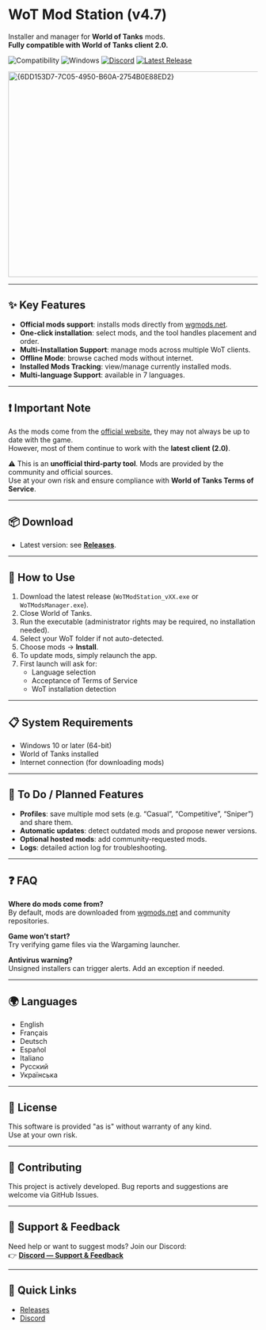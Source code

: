 # WoT Mod Station (v4.7)

Installer and manager for **World of Tanks** mods.  
**Fully compatible with World of Tanks client 2.0.**

![Compatibility](https://img.shields.io/badge/World_of_Tanks-2.0_compatible-green) 
![Windows](https://img.shields.io/badge/OS-Windows-blue) 
[![Discord](https://img.shields.io/badge/Discord-Join-5865F2)](https://discord.gg/YyVUvAJnUc) 
[![Latest Release](https://img.shields.io/github/v/release/BabasGames/wot-mod-station)](https://github.com/BabasGames/wot-mod-station/releases/latest)

<img width="600" height="415" alt="{6DD153D7-7C05-4950-B60A-2754B0E88ED2}" src="https://github.com/user-attachments/assets/66ea3dfd-b4c1-4f87-bce0-4eb8ad68a272" />

---

## ✨ Key Features

- **Official mods support**: installs mods directly from [wgmods.net](https://wgmods.net).
- **One-click installation**: select mods, and the tool handles placement and order.
- **Multi-Installation Support**: manage mods across multiple WoT clients.
- **Offline Mode**: browse cached mods without internet.
- **Installed Mods Tracking**: view/manage currently installed mods.
- **Multi-language Support**: available in 7 languages.

---

## ❗ Important Note

As the mods come from the [official website](https://wgmods.net), they may not always be up to date with the game.  
However, most of them continue to work with the **latest client (2.0)**.  

⚠️ This is an **unofficial third-party tool**. Mods are provided by the community and official sources.  
Use at your own risk and ensure compliance with **World of Tanks Terms of Service**.

---

## 📦 Download

- Latest version: see [**Releases**](https://github.com/BabasGames/wot-mod-station/releases/latest).

---

## 🚀 How to Use

1. Download the latest release (`WoTModStation_vXX.exe` or `WoTModsManager.exe`).  
2. Close World of Tanks.  
3. Run the executable (administrator rights may be required, no installation needed).  
4. Select your WoT folder if not auto-detected.  
5. Choose mods → **Install**.  
6. To update mods, simply relaunch the app.  
7. First launch will ask for:
   - Language selection  
   - Acceptance of Terms of Service  
   - WoT installation detection  

---

## 📋 System Requirements

- Windows 10 or later (64-bit)  
- World of Tanks installed  
- Internet connection (for downloading mods)  

---

## 📝 To Do / Planned Features

- **Profiles**: save multiple mod sets (e.g. “Casual”, “Competitive”, “Sniper”) and share them.  
- **Automatic updates**: detect outdated mods and propose newer versions.  
- **Optional hosted mods**: add community-requested mods.  
- **Logs**: detailed action log for troubleshooting.  

---

## ❓ FAQ

**Where do mods come from?**  
By default, mods are downloaded from [wgmods.net](https://wgmods.net) and community repositories.  

**Game won’t start?**  
Try verifying game files via the Wargaming launcher.  

**Antivirus warning?**  
Unsigned installers can trigger alerts. Add an exception if needed.  

---

## 🌍 Languages

- English  
- Français  
- Deutsch  
- Español  
- Italiano  
- Русский  
- Українська  

---

## 📝 License

This software is provided "as is" without warranty of any kind.  
Use at your own risk.  

---

## 🤝 Contributing

This project is actively developed. Bug reports and suggestions are welcome via GitHub Issues.  

---

## 🤝 Support & Feedback

Need help or want to suggest mods? Join our Discord:  
👉 [**Discord — Support & Feedback**](https://discord.gg/YyVUvAJnUc)

---

## 🔗 Quick Links

- [Releases](https://github.com/BabasGames/wot-mod-station/releases/latest)  
- [Discord](https://discord.gg/YyVUvAJnUc)  
